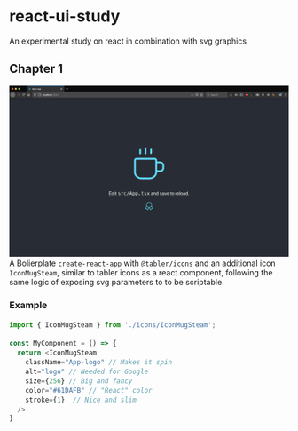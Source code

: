 # react-ui-study
An experimental study on react in combination with svg graphics

## Chapter 1
![gello](cover.png)
A Bolierplate `create-react-app` with `@tabler/icons` and an additional icon `IconMugSteam`, similar to tabler icons as a react component, following the same logic of exposing svg parameters to to be scriptable.

### Example
```typescript
import { IconMugSteam } from './icons/IconMugSteam';

const MyComponent = () => {
  return <IconMugSteam
    className="App-logo" // Makes it spin
    alt="logo" // Needed for Google
    size={256} // Big and fancy
    color="#61DAFB" // "React" color
    stroke={1}  // Nice and slim
  />
}
```